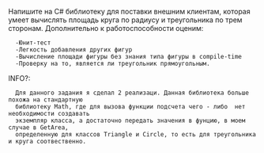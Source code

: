 Напишите на C# библиотеку для поставки внешним клиентам, которая умеет вычислять площадь круга по радиусу и треугольника по трем сторонам. Дополнительно к работоспособности оценим:

      -Юнит-тест
      -Легкость добавления других фигур
      -Вычисление площади фигуры без знания типа фигуры в compile-time
      -Проверку на то, является ли треугольник прямоугольным.

INFO?:

      Для данного задания я сделал 2 реализаци. Данная библиотека больше похожа на стандартную 
      библиотеку Math, где для вызова функции подсчета чего - либо  нет необходимости создавать 
      экземпляр класса, а достаточно передать значения в фунцию, в моем случае в GetArea, 
      определенную для классов Triangle и Circle, то есть для треугольника и круга соотвественно. 
